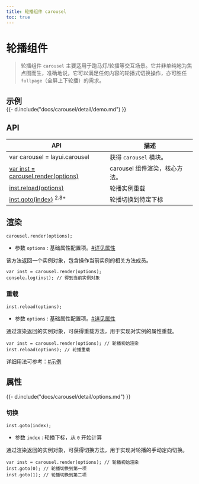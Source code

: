 ```yaml
---
title: 轮播组件 carousel
toc: true
---
```

 
# 轮播组件

> 轮播组件 `carousel` 主要适用于跑马灯/轮播等交互场景。它并非单纯地为焦点图而生，准确地说，它可以满足任何内容的轮播式切换操作，亦可胜任 `fullpage`（全屏上下轮播）的需求。

<h2 id="examples" lay-toc="{anchor: null}" style="margin-bottom: 0;">示例</h2>

<style>
/* 为了区分效果 */
div[carousel-item]>*{text-align: center; line-height: 280px; color: #fff;}
div[carousel-item]>*:nth-child(2n){background-color: #16b777;}
div[carousel-item]>*:nth-child(2n+1){background-color: #16baaa;}
</style>

<div>
{{- d.include("docs/carousel/detail/demo.md") }}
</div>

<h2 id="api" lay-toc="{}">API</h2>

| API | 描述 |
| --- | --- |
| var carousel = layui.carousel | 获得 `carousel` 模块。 |
| [var inst = carousel.render(options)](#render) | carousel 组件渲染，核心方法。 |
| [inst.reload(options)](#reload) | 轮播实例重载 |
| [inst.goto(index)](#goto) <sup>2.8+</sup> | 轮播切换到特定下标 |

<h2 id="render" lay-toc="{level: 2}">渲染</h2>

`carousel.render(options);`

- 参数 `options` : 基础属性配置项。[#详见属性](#options)

该方法返回一个实例对象，包含操作当前实例的相关方法成员。

```
var inst = carousel.render(options);
console.log(inst); // 得到当前实例对象
```

<h3 id="reload" lay-toc="{level: 2}">重载</h3>

`inst.reload(options);`

- 参数 `options` : 基础属性配置项。[#详见属性](#options)

通过渲染返回的实例对象，可获得重载方法，用于实现对实例的属性重载。

```
var inst = carousel.render(options); // 轮播初始渲染
inst.reload(options); // 轮播重载
```

详细用法可参考：[#示例](#demo)

<h2 id="options" lay-toc="{level: 2, hot: true}">属性</h2>

<div>
{{- d.include("docs/carousel/detail/options.md") }}
</div>


<h3 id="goto" lay-toc="{level: 2}">切换</h3>

`inst.goto(index);`

- 参数 `index` : 轮播下标，从 `0` 开始计算

通过渲染返回的实例对象，可获得切换方法，用于实现对轮播的手动定向切换。

```
var inst = carousel.render(options); // 轮播初始渲染
inst.goto(0); // 轮播切换到第一项
inst.goto(1); // 轮播切换到第二项
```
